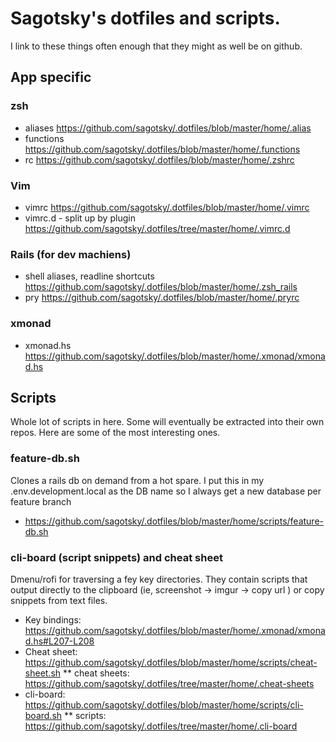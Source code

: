 # Sagotsky's dotfiles and scripts.

I link to these things often enough that they might as well be on github.

## App specific

### zsh
* aliases https://github.com/sagotsky/.dotfiles/blob/master/home/.alias
* functions https://github.com/sagotsky/.dotfiles/blob/master/home/.functions
* rc https://github.com/sagotsky/.dotfiles/blob/master/home/.zshrc

### Vim
* vimrc https://github.com/sagotsky/.dotfiles/blob/master/home/.vimrc
* vimrc.d - split up by plugin https://github.com/sagotsky/.dotfiles/tree/master/home/.vimrc.d

### Rails (for dev machiens)
* shell aliases, readline shortcuts https://github.com/sagotsky/.dotfiles/blob/master/home/.zsh_rails
* pry https://github.com/sagotsky/.dotfiles/blob/master/home/.pryrc

### xmonad
* xmonad.hs https://github.com/sagotsky/.dotfiles/blob/master/home/.xmonad/xmonad.hs

## Scripts

Whole lot of scripts in here.  Some will eventually be extracted into their own
repos.  Here are some of the most interesting ones.

### feature-db.sh

Clones a rails db on demand from a hot spare.  I put this in my
.env.development.local as the DB name so I always get a new database per
feature branch

*  https://github.com/sagotsky/.dotfiles/blob/master/home/scripts/feature-db.sh

### cli-board (script snippets) and cheat sheet

Dmenu/rofi for traversing a fey key directories.  They contain scripts that output
directly to the clipboard (ie, screenshot -> imgur -> copy url ) or copy snippets from
text files.

* Key bindings: https://github.com/sagotsky/.dotfiles/blob/master/home/.xmonad/xmonad.hs#L207-L208
* Cheat sheet: https://github.com/sagotsky/.dotfiles/blob/master/home/scripts/cheat-sheet.sh
** cheat sheets: https://github.com/sagotsky/.dotfiles/tree/master/home/.cheat-sheets
* cli-board: https://github.com/sagotsky/.dotfiles/blob/master/home/scripts/cli-board.sh
** scripts: https://github.com/sagotsky/.dotfiles/tree/master/home/.cli-board
